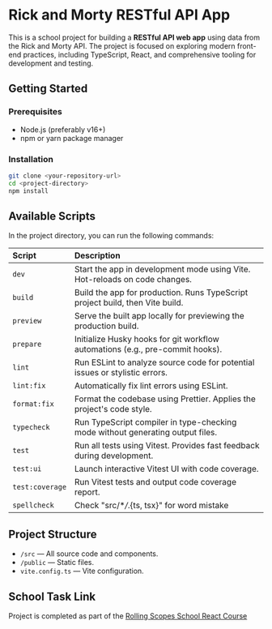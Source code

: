 # Rick and Morty RESTful API App

This is a school project for building a **RESTful API web app** using data from the Rick and Morty API. The project is focused on exploring modern front-end practices, including TypeScript, React, and comprehensive tooling for development and testing.

## Getting Started

### Prerequisites

- Node.js (preferably v16+)
- npm or yarn package manager

### Installation

```bash
git clone <your-repository-url>
cd <project-directory>
npm install
```

## Available Scripts

In the project directory, you can run the following commands:

| Script          | Description                                                                    |
| :-------------- | :----------------------------------------------------------------------------- |
| `dev`           | Start the app in development mode using Vite. Hot-reloads on code changes.     |
| `build`         | Build the app for production. Runs TypeScript project build, then Vite build.  |
| `preview`       | Serve the built app locally for previewing the production build.               |
| `prepare`       | Initialize Husky hooks for git workflow automations (e.g., pre-commit hooks).  |
| `lint`          | Run ESLint to analyze source code for potential issues or stylistic errors.    |
| `lint:fix`      | Automatically fix lint errors using ESLint.                                    |
| `format:fix`    | Format the codebase using Prettier. Applies the project's code style.          |
| `typecheck`     | Run TypeScript compiler in type-checking mode without generating output files. |
| `test`          | Run all tests using Vitest. Provides fast feedback during development.         |
| `test:ui`       | Launch interactive Vitest UI with code coverage.                               |
| `test:coverage` | Run Vitest tests and output code coverage report.                              |
| `spellcheck`    | Check "src/\*_/_.{ts, tsx}" for word mistake                                   |

## Project Structure

- `/src` — All source code and components.
- `/public` — Static files.
- `vite.config.ts` — Vite configuration.

## School Task Link

Project is completed as part of the [Rolling Scopes School React Course](https://github.com/rolling-scopes-school/tasks/tree/master/react)
